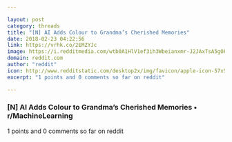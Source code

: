 ```yaml
---

layout: post
category: threads
title: "[N] AI Adds Colour to Grandma’s Cherished Memories"
date: 2018-02-23 04:22:56
link: https://vrhk.co/2EMZYJc
image: https://i.redditmedia.com/wtb0A1HlV1ef3ih3Wbeianxmr-J2JAxTsA5gOFS1m6Q.jpg?w=320&s=9c3e38fb8a6f1c862b9f4f440baa4a80
domain: reddit.com
author: "reddit"
icon: http://www.redditstatic.com/desktop2x/img/favicon/apple-icon-57x57.png
excerpt: "1 points and 0 comments so far on reddit"

---
```


### [N] AI Adds Colour to Grandma’s Cherished Memories • r/MachineLearning

1 points and 0 comments so far on reddit